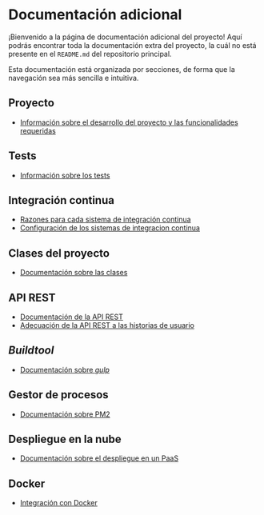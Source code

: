 # Documentación adicional

¡Bienvenido a la página de documentación adicional del proyecto! Aquí podrás
encontrar toda la documentación extra del proyecto, la cuál no está presente
en el `README.md` del repositorio principal.

Esta documentación está organizada por secciones, de forma que la navegación sea
más sencilla e intuitiva.

## Proyecto

- [Información sobre el desarrollo del proyecto y las funcionalidades requeridas](https://vol0kin.github.io/Vocabulary/info-adicional-proyecto)

## Tests

- [Información sobre los tests](https://vol0kin.github.io/Vocabulary/tests-info)

## Integración continua

- [Razones para cada sistema de integración continua](https://vol0kin.github.io/Vocabulary/razones-travis-circle)
- [Configuración de los sistemas de integracion continua](https://vol0kin.github.io/Vocabulary/config-integracion)

## Clases del proyecto

- [Documentación sobre las clases](https://vol0kin.github.io/Vocabulary/Vocabulary/)

## API REST

- [Documentación de la API REST](https://vol0kin.github.io/Vocabulary/apirest/)
- [Adecuación de la API REST a las historias de usuario](https://vol0kin.github.io/Vocabulary/historias-usuario-rest)

## *Buildtool*

- [Documentación sobre *gulp*](https://vol0kin.github.io/Vocabulary/buildtool)

## Gestor de procesos

- [Documentación sobre PM2](https://vol0kin.github.io/Vocabulary/pm2-gestor-procesos)

## Despliegue en la nube

- [Documentación sobre el despliegue en un PaaS](https://vol0kin.github.io/Vocabulary/despliegue)

## Docker

- [Integración con Docker](https://vol0kin.github.io/Vocabulary/docker)
